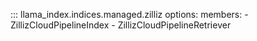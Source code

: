 ::: llama_index.indices.managed.zilliz
    options:
      members:
        - ZillizCloudPipelineIndex
        - ZillizCloudPipelineRetriever
